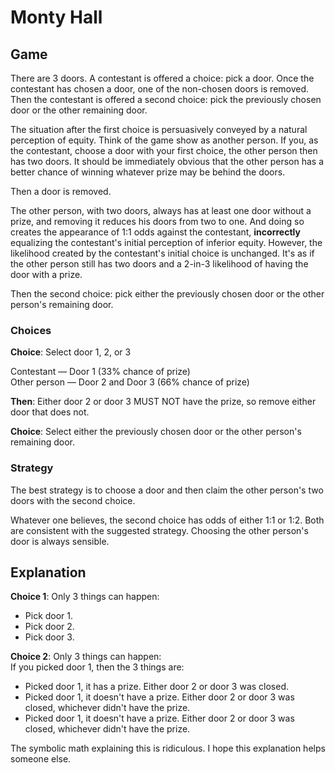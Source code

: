 # Monty Hall

## Game
There are 3 doors. A contestant is offered a choice: pick a door. Once the contestant has chosen a door, one of the non-chosen doors is removed. Then the contestant is offered a second choice: pick the previously chosen door or the other remaining door.

The situation after the first choice is persuasively conveyed by a natural perception of equity. Think of the game show as another person. If you, as the contestant, choose a door with your first choice, the other person then has two doors. It should be immediately obvious that the other person has a better chance of winning whatever prize may be behind the doors.

Then a door is removed.

The other person, with two doors, always has at least one door without a prize, and removing it reduces his doors from two to one. And doing so creates the appearance of 1:1 odds against the contestant, **incorrectly** equalizing the contestant's initial perception of inferior equity. However, the likelihood created by the contestant's initial choice is unchanged. It's as if the other person still has two doors and a 2-in-3 likelihood of having the door with a prize.

Then the second choice: pick either the previously chosen door or the other person's remaining door.

### Choices

**Choice**: Select door 1, 2, or 3

Contestant — Door 1 (33% chance of prize)<br />
Other person — Door 2 and Door 3 (66% chance of prize)

**Then**: Either door 2 or door 3 MUST NOT have the prize, so remove either door that does not.

**Choice**: Select either the previously chosen door or the other person's remaining door.

### Strategy
The best strategy is to choose a door and then claim the other person's two doors with the second choice.

Whatever one believes, the second choice has odds of either 1:1 or 1:2. Both are consistent with the suggested strategy. Choosing the other person's door is always sensible.


## Explanation

**Choice 1**: Only 3 things can happen:
- Pick door 1.
- Pick door 2.
- Pick door 3.

**Choice 2**: Only 3 things can happen:<br />
If you picked door 1, then the 3 things are: 

- Picked door 1, it has a prize. Either door 2 or door 3 was closed.
- Picked door 1, it doesn't have a prize. Either door 2 or door 3 was closed, whichever didn't have the prize.
- Picked door 1, it doesn't have a prize. Either door 2 or door 3 was closed, whichever didn't have the prize.

The symbolic math explaining this is ridiculous. I hope this explanation helps someone else.
